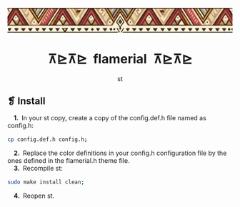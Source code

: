 <p align="center">
	<img src="../../banner.webp" alt="" />
</p>
<h1 align="center">⊼⊵⊼⊵&ensp;flamerial&ensp;⊼⊵⊼⊵</h1>
<p align="center">st</p>

## ❡ Install

&emsp;**1.**&ensp;In your st copy, create a copy of the config.def.h file named as config.h:

```sh
cp config.def.h config.h;
```

&emsp;**2.**&ensp;Replace the color definitions in your config.h configuration file by the ones defined in the flamerial.h theme file.\
&emsp;**3.**&ensp;Recompile st:

```sh
sudo make install clean;
```

&emsp;**4.**&ensp;Reopen st.

